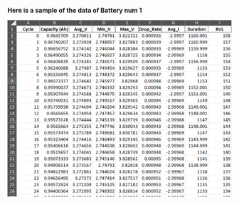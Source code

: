 **Here is a sample of the data of Battery num 1**

![DataSampleImage](/assets/sampleDataLiPO1.png)

